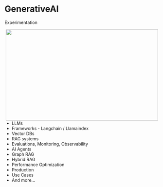 # GenerativeAI
Experimentation

<p>
  <img align="right" height="300" width="500" src="https://static.liveperson.com/static-assets/2023/04/14142148/Blog_Generative_AI_small_2x.jpg"/>
</p>

- LLMs
- Frameworks - Langchain / Llamaindex
- Vector DBs
- RAG systems
- Evaluations, Monitoring, Observability
- AI Agents
- Graph RAG
- Hybrid RAG
- Performance Optimization
- Production
- Use Cases
- And more...
